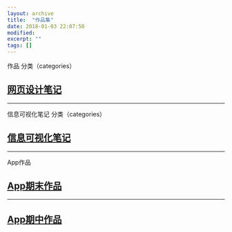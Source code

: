```yaml
---
layout: archive
title:  "作品集"
date: 2018-01-03 22:07:50 
modified:
excerpt: ""
tags: []
---
```


作品 分类（categories）

## [网页设计笔记](https://Baizui.github.io/posts/rwd/index)

---
信息可视化笔记 分类（categories）

## [信息可视化笔记](https://Baizui.github.io/posts/infovis/index)

---
 App作品

## [App期末作品](http://127.0.0.1:32767/start.html#p=首页&g=1)

---

## [App期中作品](http://127.0.0.1:32767/start.html#p=1—1闹钟设定&g=1)
